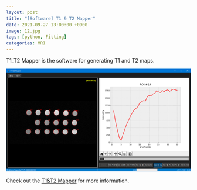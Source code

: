 ```yaml
---
layout: post
title: "[Software] T1 & T2 Mapper"
date: 2021-09-27 13:00:00 +0900
image: 12.jpg
tags: [python, Fitting]
categories: MRI
---
```

T1_T2 Mapper is the software for generating T1 and T2 maps.

![img](https://raw.githubusercontent.com/kim01414/T1_T2_Mapper/main/readme/img1.png)

Check out the [T1&T2 Mapper][github] for more information. 

[github]: https://github.com/kim01414/T1_T2_Mapper
